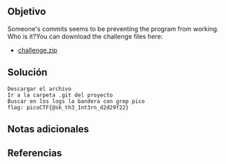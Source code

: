 ## Objetivo
Someone's commits seems to be preventing the program from working. Who is it?You can download the challenge files here:

- [challenge.zip](https://artifacts.picoctf.net/c_titan/156/challenge.zip)

## Solución
```
Descargar el archivo
Ir a la carpeta .git del proyecto
Buscar en los logs la bandera con grep pico
flag: picoCTF{@sk_th3_1nt3rn_d2d29f22}
```

## Notas adicionales


## Referencias

